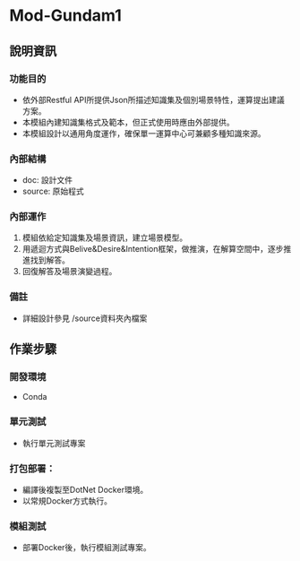 # Mod-Gundam1

## 說明資訊

### 功能目的

* 依外部Restful API所提供Json所描述知識集及個別場景特性，運算提出建議方案。
* 本模組內建知識集格式及範本，但正式使用時應由外部提供。
* 本模組設計以通用角度運作，確保單一運算中心可兼顧多種知識來源。

### 內部結構

* doc: 設計文件
* source: 原始程式 

### 內部運作

1. 模組依給定知識集及場景資訊，建立場景模型。
1. 用遞迴方式與Belive&Desire&Intention框架，做推演，在解算空間中，逐步推進找到解答。
1. 回復解答及場景演變過程。

### 備註

* 詳細設計參見 /source資料夾內檔案

## 作業步驟

### 開發環境

* Conda

### 單元測試

* 執行單元測試專案

### 打包部署：

* 編譯後複製至DotNet Docker環境。
* 以常規Docker方式執行。

### 模組測試

* 部署Docker後，執行模組測試專案。
